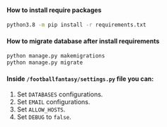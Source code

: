#### How to install require packages

```bash
python3.8 -m pip install -r requirements.txt
```

#### How to migrate database after install requirements

```bash
python manage.py makemigrations
python manage.py migrate
```

#### Inside `/footballfantasy/settings.py` file you can:

1. Set `DATABASES` configurations.
2. Set `EMAIL` configurations.
3. Set `ALLOW_HOSTS`.
4. Set `DEBUG` to `false`.